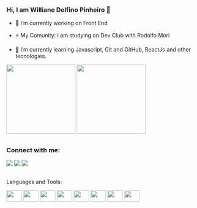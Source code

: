 ### Hi, I am Williane Delfino Pinheiro 👋
  
  - 🔭 I’m currently working on Front End
  
  - ⚡ My Comunity: I am studying on Dev Club with Rodolfo Mori
    
  - 🌱 I’m currently learning Javascript, Git and GitHub, ReactJs and other tecnologies.
  
<div>
  <p>
  <img height="180em" src="https://github-readme-stats.vercel.app/api?username=willianepp&show_icons=true&theme=radical" />
  <img height="180em" src="https://github-readme-stats.vercel.app/api/top-langs/?username=willianepp&theme=radical" />
  </p>

</div>

##

### Connect with me:

<div>
  <a href=https://www.instagram.com/williane.pinheiro/ target=_blank><img src=https://img.shields.io/badge/Instagram-E4405F?style=for-the-badge&logo=instagram&logoColor=white target=_blank></a>
  <a href= https://www.linkedin.com/in/williane-pinheiro-918b9274/ target=_blank><img src=https://img.shields.io/badge/LinkedIn-0077B5?style=for-the-badge&logo=linkedin&logoColor=white target=_blank></a>
  <a href="mailto:willy.pinheiro.94@gmail.com?subject=Questions"><img src=https://img.shields.io/badge/Gmail-D14836?style=for-the-badge&logo=gmail&logoColor=white target=_blank></a>
  
</div>

##
Languages and Tools:

<div>
<img src="https://cdn.jsdelivr.net/gh/devicons/devicon/icons/html5/html5-original.svg"/ height=30 width=40>
<img src="https://cdn.jsdelivr.net/gh/devicons/devicon/icons/css3/css3-original.svg"/ height=30 width=40>
<img src="https://cdn.jsdelivr.net/gh/devicons/devicon/icons/javascript/javascript-original.svg" / height=30 width=40>
<img src="https://cdn.jsdelivr.net/gh/devicons/devicon/icons/react/react-original-wordmark.svg" / height=30 width=40>
<img src="https://cdn.jsdelivr.net/gh/devicons/devicon/icons/figma/figma-original.svg" / height=30 width=40>
<img src="https://cdn.jsdelivr.net/gh/devicons/devicon/icons/git/git-original.svg" / height=30 width=40>
<img src="https://cdn.jsdelivr.net/gh/devicons/devicon/icons/github/github-original.svg" / height=30 width=40>
<img src="https://cdn.jsdelivr.net/gh/devicons/devicon/icons/visualstudio/visualstudio-plain.svg" / height=30 width=40>
</div>



